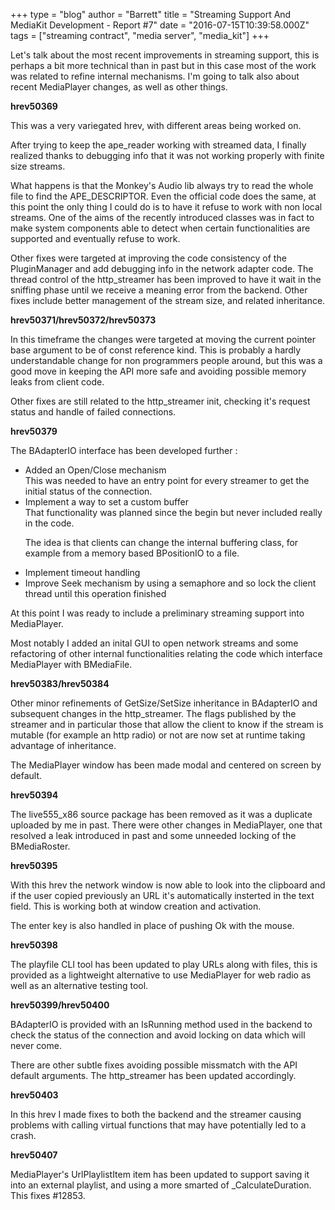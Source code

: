 +++
type = "blog"
author = "Barrett"
title = "Streaming Support And MediaKit Development - Report #7"
date = "2016-07-15T10:39:58.000Z"
tags = ["streaming contract", "media server", "media_kit"]
+++

Let's talk about the most recent improvements in streaming support, this is perhaps a bit more technical than in past but in this case most of the work was related to refine internal mechanisms. I'm going to talk also about recent MediaPlayer changes, as well as other things.
<!--break-->
<strong>hrev50369</strong>

This was a very variegated hrev, with different areas being worked on.

After trying to keep the ape_reader working with streamed data, I finally realized thanks to debugging info that it was not working properly with finite size streams.

What happens is that the Monkey's Audio lib always try to read the whole file to find the APE_DESCRIPTOR. Even the official code does the same, at this point the only thing I could do is to have it refuse to work with non local streams. One of the aims of the recently introduced classes was in fact to make system components able to detect when certain functionalities are supported and eventually refuse to work.

Other fixes were targeted at improving the code consistency of the PluginManager and add debugging info in the network adapter code. The thread control of the http_streamer has been improved to have it wait in the sniffing phase until we receive a meaning error from the backend. Other fixes include better management of the stream size, and related inheritance.

<strong>hrev50371/hrev50372/hrev50373</strong>

In this timeframe the changes were targeted at moving the current pointer base argument to be of const reference kind. This is probably a hardly understandable change for non programmers people around, but this was a good move in keeping the API more safe and avoiding possible memory leaks from client code.

Other fixes are still related to the http_streamer init, checking it's request status and handle of failed connections.

<strong>hrev50379</strong>

The BAdapterIO interface has been developed further :

<ul>
 <li>Added an Open/Close mechanism</li>
This was needed to have an entry point for every streamer to get the initial status of the connection.
 <li>Implement a way to set a custom buffer</li>
That functionality was planned since the begin but never included really in the code.

The idea is that clients can change the internal buffering class, for example from a memory based BPositionIO to a file.
 <li>Implement timeout handling</li>
 <li>Improve Seek mechanism by using a semaphore and so lock the client thread until this operation finished</li>
</ul>

At this point I was ready to include a preliminary streaming support into MediaPlayer.

Most notably I added an inital GUI to open network streams and some refactoring of other internal functionalities relating the code which interface MediaPlayer with BMediaFile.

<strong>hrev50383/hrev50384</strong>

Other minor refinements of GetSize/SetSize inheritance in BAdapterIO and subsequent changes in the http_streamer. The flags published by the streamer and in particular those that allow the client to know if the stream is mutable (for example an http radio) or not are now set at runtime taking advantage of inheritance.

The MediaPlayer window has been made modal and centered on screen by default.

<strong>hrev50394</strong>

The live555_x86 source package has been removed as it was a duplicate uploaded by me in past. There were other changes in MediaPlayer, one that resolved a leak introduced in past and some unneeded locking of the BMediaRoster.

<strong>hrev50395</strong>

With this hrev the network window is now able to look into the clipboard and if the user copied previously an URL it's automatically insterted in the text field. This is working both at window creation and activation.

The enter key is also handled in place of pushing Ok with the mouse.


<strong>hrev50398</strong>

The playfile CLI tool has been updated to play URLs along with files, this is provided as a lightweight alternative to use MediaPlayer for web radio as well as an alternative testing tool.

<strong>hrev50399/hrev50400</strong>

BAdapterIO is provided with an IsRunning method used in the backend to check the status of the connection and avoid locking on data which will never come.

There are other subtle fixes avoiding possible missmatch with the API default arguments.
The http_streamer has been updated accordingly.

<strong>hrev50403</strong>

In this hrev I made fixes to both the backend and the streamer causing problems with calling virtual functions that may have potentially led to a crash.

<strong>hrev50407</strong>

MediaPlayer's UrlPlaylistItem item has been updated to support saving it into an external playlist, and using a more smarted of _CalculateDuration. This fixes #12853.